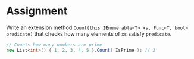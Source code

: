 # Assignment

Write an extension method `Count(this IEnumerable<T> xs, Func<T, bool> predicate)` that
checks how many elements of `xs` satisfy `predicate`.

```csharp
// Counts how many numbers are prime
new List<int>() { 1, 2, 3, 4, 5 }.Count( IsPrime ); // 3
```
